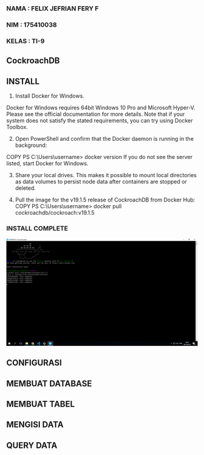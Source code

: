 ### NAMA  :  FELIX JEFRIAN FERY F
### NIM   :  175410038
### KELAS :  TI-9


## CockroachDB


## INSTALL
1. Install Docker for Windows.

Docker for Windows requires 64bit Windows 10 Pro and Microsoft Hyper-V. Please see the official documentation for more details. Note that if your system does not satisfy the stated requirements, you can try using Docker Toolbox.

2. Open PowerShell and confirm that the Docker daemon is running in the background:

COPY 
PS C:\Users\username> docker version
If you do not see the server listed, start Docker for Windows.

3. Share your local drives. This makes it possible to mount local directories as data volumes to persist node data after containers are stopped or deleted.

4. Pull the image for the v19.1.5 release of CockroachDB from Docker Hub: COPY 
PS C:\Users\username> docker pull cockroachdb/cockroach:v19.1.5

### INSTALL COMPLETE
![alt text](intallcomplete.png)

## CONFIGURASI


## MEMBUAT DATABASE


## MEMBUAT TABEL


## MENGISI DATA


## QUERY DATA